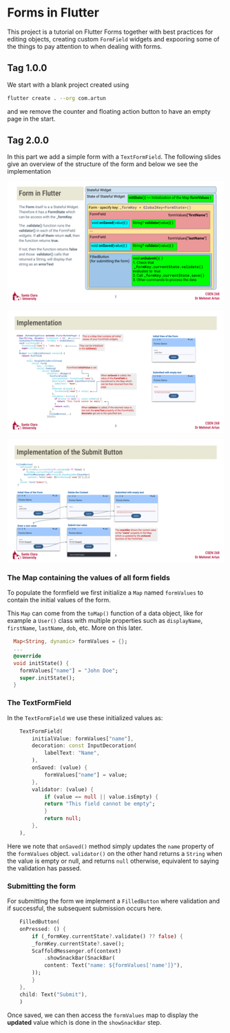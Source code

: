 # Forms in Flutter

This project is a tutorial on Flutter Forms together with best practices 
for editing objects, creating custom `FormField` widgets and expooring 
some of the things to pay attention to when dealing with forms.

## Tag 1.0.0
We start with a blank project created using
```zsh
flutter create . --org com.artun
```
and we remove the counter and floating action button to have an empty page in the start.

## Tag 2.0.0
In this part we add a simple form with a `TextFormField`. The following slides give an overview of the structure of the form and below we see the implementation

![Overview of a Form](/assets/illustrations/Forms2.png)

![Initialization](/assets/illustrations/Forms3.png)

![Basic Operation](/assets/illustrations/Forms4.png)

### The Map containing the values of all form fields
To populate the formfield we first initialize a `Map` named `formValues` to contain the initial values of the form. 

This `Map` can come from the `toMap()` function of a data object, like for example a `User()` class with multiple properties such as `displayName`, `firstName`, `lastName`, `dob`, etc. More on this later.
```dart
  Map<String, dynamic> formValues = {};
  ...
  @override
  void initState() {
    formValues["name"] = "John Doe";
    super.initState();
  }
```

### The TextFormField
In the `TextFormField` we use these initialized values as:
```dart
    TextFormField(
        initialValue: formValues["name"],
        decoration: const InputDecoration(
            labelText: "Name",
        ),
        onSaved: (value) {
            formValues["name"] = value;
        },
        validator: (value) {
            if (value == null || value.isEmpty) {
            return "This field cannot be empty";
            }
            return null;
        },
    ),
```
Here we note that `onSaved()` method simply updates the `name` property of the `formValues` object. `validator()` on the other hand returns a `String` when the value is empty or null, and returns `null` otherwise, equivalent to saying the validation has passed.

### Submitting the form
For submitting the form we implement a `FilledButton` where validation and if successful, the subsequent submission occurs here.
```dart
    FilledButton(
    onPressed: () {
        if (_formKey.currentState?.validate() ?? false) {
        _formKey.currentState?.save();
        ScaffoldMessenger.of(context)
            .showSnackBar(SnackBar(
            content: Text("name: ${formValues['name']}"),
        ));
        }
    },
    child: Text("Submit"),
    )
```
Once saved, we can then access the `formValues` map to display the **updated** value which is done in the `showSnackBar` step. 




